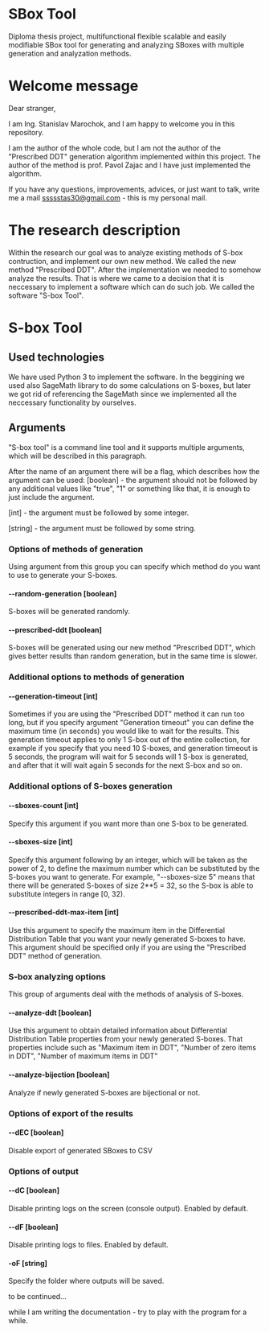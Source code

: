 # SBox Tool
Diploma thesis project, multifunctional flexible scalable and easily modifiable SBox tool for generating and analyzing SBoxes with multiple generation and analyzation methods.

# Welcome message
Dear stranger,

I am Ing. Stanislav Marochok, and I am happy to welcome you in this repository. 

I am the author of the whole code, but I am not the author of the "Prescribed DDT" generation algorithm implemented within this project. The author of the method is prof. Pavol Zajac and I have just implemented the algorithm.

If you have any questions, improvements, advices, or just want to talk, write me a mail [ssssstas30@gmail.com](mailto:ssssstas30@gmail.com) - this is my personal mail.

# The research description
Within the research our goal was to analyze existing methods of S-box contruction, and implement our own new method. We called the new method "Prescribed DDT". After the implementation we needed to somehow analyze the results. That is where we came to a decision that it is neccessary to implement a software which can do such job. We called the software "S-box Tool".

# S-box Tool
## Used technologies
We have used Python 3 to implement the software. In the beggining we used also SageMath library to do some calculations on S-boxes, but later we got rid of referencing the SageMath since we implemented all the neccessary functionality by ourselves.

## Arguments
"S-box tool" is a command line tool and it supports multiple arguments, which will be described in this paragraph.

After the name of an argument there will be a flag, which describes how the argument can be used:
[boolean] - the argument should not be followed by any additional values like "true", "1" or something like that, it is enough to just include the argument.

[int] - the argument must be followed by some integer.

[string] - the argument must be followed by some string.

### Options of methods of generation

Using argument from this group you can specify which method do you want to use to generate your S-boxes.

#### --random-generation [boolean]
S-boxes will be generated randomly. 

#### --prescribed-ddt [boolean]
S-boxes will be generated using our new method "Prescribed DDT", which gives better results than random generation, but in the same time is slower.

### Additional options to methods of generation

#### --generation-timeout [int]
Sometimes if you are using the "Prescribed DDT" method it can run too long, but if you specify argument "Generation timeout" you can define the maximum time (in seconds) you would like to wait for the results. This generation timeout applies to only 1 S-box out of the entire collection, for example if you specify that you need 10 S-boxes, and generation timeout is 5 seconds, the program will wait for 5 seconds will 1 S-box is generated, and after that it will wait again 5 seconds for the next S-box and so on.

### Additional options of S-boxes generation

#### --sboxes-count [int]
Specify this argument if you want more than one S-box to be generated.

#### --sboxes-size [int]
Specify this argument following by an integer, which will be taken as the power of 2, to define the maximum number which can be substituted by the S-boxes you want to generate. For example, "--sboxes-size 5" means that there will be generated S-boxes of size 2\*\*5 = 32, so the S-box is able to substitute integers in range [0, 32).

#### --prescribed-ddt-max-item [int]
Use this argument to specify the maximum item in the Differential Distribution Table that you want your newly generated S-boxes to have. This argument should be specified only if you are using the "Prescribed DDT" method of generation.

### S-box analyzing options
This group of arguments deal with the methods of analysis of S-boxes.

#### --analyze-ddt [boolean]
Use this argument to obtain detailed information about Differential Distribution Table properties from your newly generated S-boxes. That properties include such as "Maximum item in DDT", "Number of zero items in DDT", "Number of maximum items in DDT"

#### --analyze-bijection [boolean]
Analyze if newly generated S-boxes are bijectional or not.

### Options of export of the results

#### --dEC [boolean]
Disable export of generated SBoxes to CSV

### Options of output

#### --dC [boolean]
Disable printing logs on the screen (console output). Enabled by default.

#### --dF [boolean]
Disable printing logs to files. Enabled by default.

#### -oF [string]
Specify the folder where outputs will be saved.

to be continued...

while I am writing the documentation - try to play with the program for a while.
